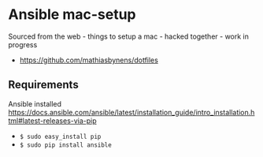 # Ansible mac-setup
Sourced from the web - things to setup a mac - hacked together - work in progress

* https://github.com/mathiasbynens/dotfiles

## Requirements

Ansible installed
https://docs.ansible.com/ansible/latest/installation_guide/intro_installation.html#latest-releases-via-pip

* `$ sudo easy_install pip`
* `$ sudo pip install ansible`